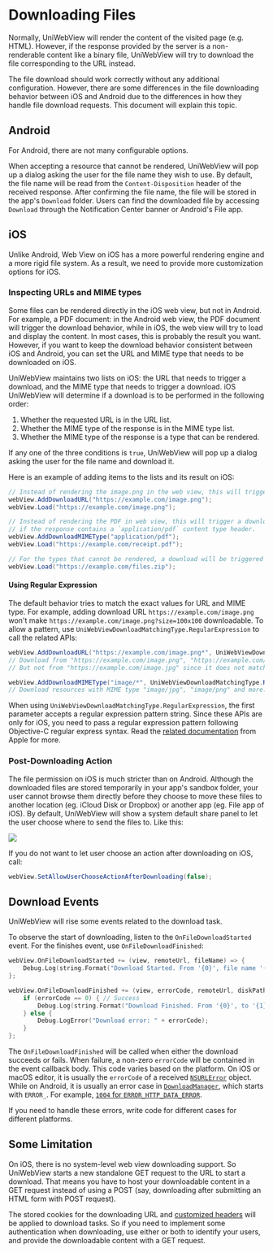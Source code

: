 # Downloading Files

Normally, UniWebView will render the content of the visited page (e.g. HTML). However, if the response provided by the server is a non-renderable content like a binary file, UniWebView will try to download the file corresponding to the URL instead.

The file download should work correctly without any additional configuration. However, there are some differences in the file downloading behavior between iOS and Android due to the differences in how they handle file download requests. This document will explain this topic.

## Android

For Android, there are not many configurable options.

When accepting a resource that cannot be rendered, UniWebView will pop up a dialog asking the user for the file name they wish to use. By default, the file name will be read from the `Content-Disposition` header of the received response. After confirming the file name, the file will be stored in the app's `Download` folder. Users can find the downloaded file by accessing `Download` through the Notification Center banner or Android's File app.

## iOS

Unlike Android, Web View on iOS has a more powerful rendering engine and a more rigid file system. As a result, we need to provide more customization options for iOS.

### Inspecting URLs and MIME types

Some files can be rendered directly in the iOS web view, but not in Android. For example, a PDF document: in the Android web view, the PDF document will trigger the download behavior, while in iOS, the web view will try to load and display the content. In most cases, this is probably the result you want. However, if you want to keep the download behavior consistent between iOS and Android, you can set the URL and MIME type that needs to be downloaded on iOS.

UniWebView maintains two lists on iOS: the URL that needs to trigger a download, and the MIME type that needs to trigger a download. iOS UniWebView will determine if a download is to be performed in the following order:

1. Whether the requested URL is in the URL list.
2. Whether the MIME type of the response is in the MIME type list.
3. Whether the MIME type of the response is a type that can be rendered.

If any one of the three conditions is `true`, UniWebView will pop up a dialog asking the user for the file name and download it.

Here is an example of adding items to the lists and its result on iOS:

```csharp
// Instead of rendering the image.png in the web view, this will trigger a download of the image at this specified URL.
webView.AddDownloadURL("https://example.com/image.png");
webView.Load("https://example.com/image.png");

// Instead of rendering the PDF in web view, this will trigger a download of all PDF files,
// if the response contains a `application/pdf` content type header.
webView.AddDownloadMIMEType("application/pdf");
webView.Load("https://example.com/receipt.pdf");

// For the types that cannot be rendered, a download will be triggered without any configuration.
webView.Load("https://example.com/files.zip");
```

#### Using Regular Expression

The default behavior tries to match the exact values for URL and MIME type. For example, adding download URL `https://example.com/image.png` won't make `https://example.com/image.png?size=100x100` downloadable. To allow a pattern, use `UniWebViewDownloadMatchingType.RegularExpression` to call the related APIs:

```csharp
webView.AddDownloadURL("https://example.com/image.png*", UniWebViewDownloadMatchingType.RegularExpression);
// Download from "https://example.com/image.png", "https://example.com/image.png?size=100x100" or "https://example.com/image.png/download", etc.
// But not from "https://example.com/image.jpg" since it does not match.

webView.AddDownloadMIMEType("image/*", UniWebViewDownloadMatchingType.RegularExpression);
// Download resources with MIME type "image/jpg", "image/png" and more. But not "application/pdf".
```

When using `UniWebViewDownloadMatchingType.RegularExpression`, the first parameter accepts a regular expression pattern string. 
Since these APIs are only for iOS, you need to pass a regular expression pattern following Objective-C regular express syntax. 
Read the [related documentation](https://developer.apple.com/documentation/foundation/nsregularexpression#1661042) from Apple for more.

### Post-Downloading Action

The file permission on iOS is much stricter than on Android. Although the downloaded files are stored temporarily in your app's sandbox folder, your user cannot browse them directly before they choose to move these files to another location (eg. iCloud Disk or Dropbox) or another app (eg. File app of iOS). By default, UniWebView will show a system default share panel to let the user choose where to send the files to. Like this:

![](/images/file-share.png)

If you do not want to let user choose an action after downloading on iOS, call:

```csharp
webView.SetAllowUserChooseActionAfterDownloading(false);
```

## Download Events

UniWebView will rise some events related to the download task.

To observe the start of downloading, listen to the `OnFileDownloadStarted` event. For the finishes event, use `OnFileDownloadFinished`:

```swift
webView.OnFileDownloadStarted += (view, remoteUrl, fileName) => {
    Debug.Log(string.Format("Download Started. From '{0}', file name '{1}'", remoteUrl, fileName));
};

webView.OnFileDownloadFinished += (view, errorCode, remoteUrl, diskPath) => {
    if (errorCode == 0) { // Success
        Debug.Log(string.Format("Download Finished. From '{0}', to '{1}'", remoteUrl, diskPath));
    } else {
        Debug.LogError("Download error: " + errorCode);
    }
};
```

The `OnFileDownloadFinished` will be called when either the download succeeds or fails. When failure, a non-zero `errorCode`
will be contained in the event callback body. This code varies based on the platform. On iOS or macOS editor, it is usually
the `errorCode` of a received [`NSURLError`](https://developer.apple.com/documentation/foundation/urlerror) object.
While on Android, it is usually an error case in [`DownloadManager`](https://developer.android.com/reference/android/app/DownloadManager),
which starts with `ERROR_`. For example, [`1004` for `ERROR_HTTP_DATA_ERROR`](https://developer.android.com/reference/android/app/DownloadManager#ERROR_HTTP_DATA_ERROR).

If you need to handle these errors, write code for different cases for different platforms.

## Some Limitation

On iOS, there is no system-level web view downloading support. So UniWebView starts a new standalone GET request to the URL to start a download.
That means you have to host your downloadable content in a GET request instead of using a POST (say, downloading after submitting an HTML form with POST request).

The stored cookies for the downloading URL and [customized headers](/api/#setheaderfield) will be applied to download tasks.
So if you need to implement some authentication when downloading, use either or both to identify your users, and provide the downloadable content with a GET request.
